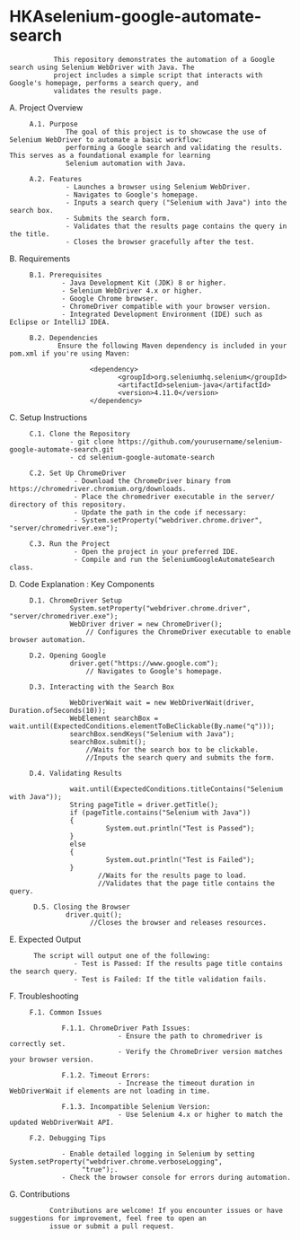 # HKAselenium-google-automate-search
               This repository demonstrates the automation of a Google search using Selenium WebDriver with Java. The 
               project includes a simple script that interacts with Google's homepage, performs a search query, and 
               validates the results page.

A. Project Overview

         A.1. Purpose
                  The goal of this project is to showcase the use of Selenium WebDriver to automate a basic workflow: 
                  performing a Google search and validating the results. This serves as a foundational example for learning 
                  Selenium automation with Java.

         A.2. Features
                  - Launches a browser using Selenium WebDriver.
                  - Navigates to Google's homepage.
                  - Inputs a search query ("Selenium with Java") into the search box.
                  - Submits the search form.
                  - Validates that the results page contains the query in the title.
                  - Closes the browser gracefully after the test.

B. Requirements

         B.1. Prerequisites
                 - Java Development Kit (JDK) 8 or higher.
                 - Selenium WebDriver 4.x or higher.
                 - Google Chrome browser.
                 - ChromeDriver compatible with your browser version.
                 - Integrated Development Environment (IDE) such as Eclipse or IntelliJ IDEA.

         B.2. Dependencies
                Ensure the following Maven dependency is included in your pom.xml if you're using Maven:

                        <dependency>
                               <groupId>org.seleniumhq.selenium</groupId>
                               <artifactId>selenium-java</artifactId>
                               <version>4.11.0</version>
                        </dependency>

C. Setup Instructions

         C.1. Clone the Repository
                   - git clone https://github.com/yourusername/selenium-google-automate-search.git
                   - cd selenium-google-automate-search

         C.2. Set Up ChromeDriver
                    - Download the ChromeDriver binary from https://chromedriver.chromium.org/downloads.
                    - Place the chromedriver executable in the server/ directory of this repository.
                    - Update the path in the code if necessary:
                    - System.setProperty("webdriver.chrome.driver", "server/chromedriver.exe");

         C.3. Run the Project
                    - Open the project in your preferred IDE.
                    - Compile and run the SeleniumGoogleAutomateSearch class.

D. Code Explanation : Key Components

         D.1. ChromeDriver Setup
                   System.setProperty("webdriver.chrome.driver", "server/chromedriver.exe");
                   WebDriver driver = new ChromeDriver();
                       // Configures the ChromeDriver executable to enable browser automation.
 
         D.2. Opening Google
                   driver.get("https://www.google.com");
                       // Navigates to Google's homepage.

         D.3. Interacting with the Search Box

                   WebDriverWait wait = new WebDriverWait(driver, Duration.ofSeconds(10));
                   WebElement searchBox = wait.until(ExpectedConditions.elementToBeClickable(By.name("q")));
                   searchBox.sendKeys("Selenium with Java");
                   searchBox.submit();
                       //Waits for the search box to be clickable.
                       //Inputs the search query and submits the form.

         D.4. Validating Results

                   wait.until(ExpectedConditions.titleContains("Selenium with Java"));
                   String pageTitle = driver.getTitle();
                   if (pageTitle.contains("Selenium with Java")) 
                   {
                            System.out.println("Test is Passed");
                   } 
                   else 
                   {
                            System.out.println("Test is Failed");
                   }
                          //Waits for the results page to load.
                          //Validates that the page title contains the query.

          D.5. Closing the Browser
                  driver.quit();
                        //Closes the browser and releases resources.

E. Expected Output

          The script will output one of the following:
                    - Test is Passed: If the results page title contains the search query.
                    - Test is Failed: If the title validation fails.
 
F. Troubleshooting

         F.1. Common Issues

                 F.1.1. ChromeDriver Path Issues:
                               - Ensure the path to chromedriver is correctly set.
                               - Verify the ChromeDriver version matches your browser version.

                 F.1.2. Timeout Errors:
                               - Increase the timeout duration in WebDriverWait if elements are not loading in time.

                 F.1.3. Incompatible Selenium Version:
                               - Use Selenium 4.x or higher to match the updated WebDriverWait API.

         F.2. Debugging Tips

                 - Enable detailed logging in Selenium by setting System.setProperty("webdriver.chrome.verboseLogging", 
                      "true");.
                 - Check the browser console for errors during automation.

G. Contributions

              Contributions are welcome! If you encounter issues or have suggestions for improvement, feel free to open an 
              issue or submit a pull request.





